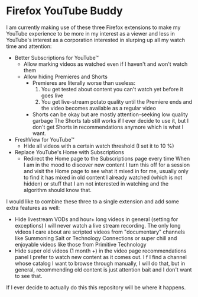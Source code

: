# Firefox YouTube Buddy

I am currently making use of these three Firefox extensions to make my YouTube
experience to be more in my interest as a viewer and less in YouTube's interest
as a corporation interested in slurping up all my watch time and attention:

- Better Subscriptions for YouTube™
  - Allow marking videos as watched even if I haven't and won't watch them
  - Allow hiding Premieres and Shorts
    - Premieres are literally worse than useless:
      1. You get tested about content you can't watch yet before it goes live
      2. You get live-stream potato quality until the Premiere ends and the
        video becomes available as a regular video
    - Shorts can be okay but are mostly attention-seeking low quality garbage
      The Shorts tab still works if I ever decide to use it, but I don't get
      Shorts in recommendations anymore which is what I want.
- FreshView for YouTube™
  - Hide all videos with a certain watch threshold (I set it to 10 %)
- Replace YouTube's Home with Subscriptions
  - Redirect the Home page to the Subscriptions page every time
    When I am in the mood to discover new content I turn this off for a session
    and visit the Home page to see what it mixed in for me, usually only to find
    it has mixed in old content I already watched (which is not hidden) or stuff
    that I am not interested in watching and the algorithm should know that.

I would like to combine these three to a single extension and add some extra
features as well:

- Hide livestream VODs and hour+ long videos in general (setting for exceptions)
  I will never watch a live stream recording. The only long videos I care about
  are scripted videos from "documentary" channels like Summoning Salt or
  Technology Connections or super chill and enjoyable videos like those from
  Primitive Technology
- Hide super old videos (1 month +) in the video page recommendations panel
  I prefer to watch new content as it comes out.
  I f I find a channel whose catalog I want to browse through manually, I will
  do that, but in general, recommending old content is just attention bait and
  I don't want to see that.

If I ever decide to actually do this this repository will be where it happens.
